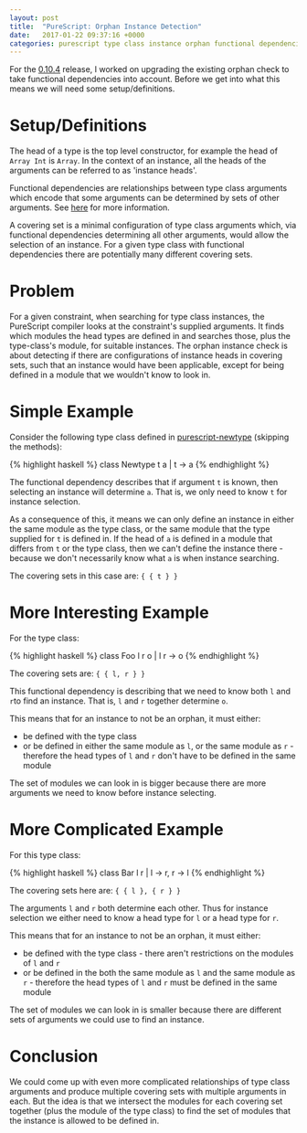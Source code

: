 ```yaml
---
layout: post
title:  "PureScript: Orphan Instance Detection"
date:   2017-01-22 09:37:16 +0000
categories: purescript type class instance orphan functional dependencies
---
```


For the [0.10.4][psc-0-10-4] release, I worked on upgrading the existing orphan check to take functional dependencies into account.  Before we get into what this means we will need some setup/definitions.

# Setup/Definitions

The head of a type is the top level constructor, for example the head of `Array Int` is `Array`.  In the context of an instance, all the heads of the arguments can be referred to as 'instance heads'.

Functional dependencies are relationships between type class arguments which encode that some arguments can be determined by sets of other arguments.  See [here][psc-fun-deps] for more information.

A covering set is a minimal configuration of type class arguments which, via functional dependencies determining all other arguments, would allow the selection of an instance.  For a given type class with functional dependencies there are potentially many different covering sets.


# Problem

For a given constraint, when searching for type class instances, the PureScript compiler looks at the constraint's supplied arguments.  It finds which modules the head types are defined in and searches those, plus the type-class's module, for suitable instances.  The orphan instance check is about detecting if there are configurations of instance heads in covering sets, such that an instance would have been applicable, except for being defined in a module that we wouldn't know to look in.


# Simple Example

Consider the following type class defined in [purescript-newtype][psc-newtype-class] (skipping the methods):

{% highlight haskell %}
class Newtype t a | t -> a
{% endhighlight %}

The functional dependency describes that if argument `t` is known, then selecting an instance will determine `a`.  That is, we only need to know `t` for instance selection.

As a consequence of this, it means we can only define an instance in either the same module as the type class, or the same module that the type supplied for `t` is defined in.  If the head of `a` is defined in a module that differs from `t` or the type class, then we can't define the instance there - because we don't necessarily know what `a` is when instance searching.

The covering sets in this case are: `{ { t } }`


# More Interesting Example

For the type class:

{% highlight haskell %}
class Foo l r o | l r -> o
{% endhighlight %}

The covering sets are: `{ { l, r } }`

This functional dependency is describing that we need to know both `l` and `r`to find an instance.  That is, `l` and `r` together determine `o`.

This means that for an instance to not be an orphan, it must either:

* be defined with the type class
* or be defined in either the same module as `l`, or the same module as `r` - therefore the head types of `l` and `r` don't have to be defined in the same module

The set of modules we can look in is bigger because there are more arguments we need to know before instance selecting.


# More Complicated Example

For this type class:

{% highlight haskell %}
class Bar l r | l -> r, r -> l
{% endhighlight %}

The covering sets here are: `{ { l }, { r } }`

The arguments `l` and `r` both determine each other.  Thus for instance selection we either need to know a head type for `l` or a head type for `r`.

This means that for an instance to not be an orphan, it must either:

* be defined with the type class - there aren't restrictions on the modules of `l` and `r`
* or be defined in the both the same module as `l` and the same module as `r` - therefore the head types of `l` and `r` must be defined in the same module

The set of modules we can look in is smaller because there are different sets of arguments we could use to find an instance.


# Conclusion

We could come up with even more complicated relationships of type class arguments and produce multiple covering sets with multiple arguments in each.  But the idea is that we intersect the modules for each covering set together (plus the module of the type class) to find the set of modules that the instance is allowed to be defined in.


[psc-0-10-4]: https://github.com/purescript/purescript/releases/tag/v0.10.4
[psc-fun-deps]: https://github.com/paf31/24-days-of-purescript-2016/blob/master/10.markdown
[psc-newtype-class]: https://pursuit.purescript.org/packages/purescript-newtype/1.2.0
